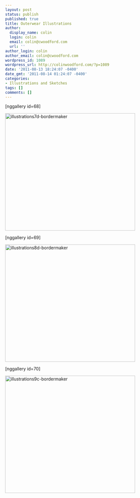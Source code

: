 ```yaml
---
layout: post
status: publish
published: true
title: Outerwear Illustrations
author:
  display_name: colin
  login: colin
  email: colin@cwoodford.com
  url: ''
author_login: colin
author_email: colin@cwoodford.com
wordpress_id: 1089
wordpress_url: http://colinwoodford.com/?p=1089
date: '2011-08-13 18:24:07 -0400'
date_gmt: '2011-08-14 01:24:07 -0400'
categories:
- Illustrations and Sketches
tags: []
comments: []
---
```

<div class = "posts-box">
<p>[nggallery id=68]</p>
<p><a title="" href="http://colinwoodforddesign.com/wp-content/gallery/outerwear-illustrations-wides/illustrations7d-bordermaker.jpg"><img class="ngg-singlepic ngg-center" src="http://colinwoodforddesign.com/wp-content/gallery/outerwear-illustrations-wides/thumbs/thumbs_illustrations7d-bordermaker.jpg" alt="illustrations7d-bordermaker" width="420" height="380" /></a></p>
<p>[nggallery id=69]</p>
<p><a title="" href="http://colinwoodforddesign.com/wp-content/gallery/outerwear-illustrations-wides/illustrations8d-bordermaker.jpg"><img class="ngg-singlepic ngg-center" src="http://colinwoodforddesign.com/wp-content/gallery/outerwear-illustrations-wides/thumbs/thumbs_illustrations8d-bordermaker.jpg" alt="illustrations8d-bordermaker" width="420" height="380" /></a></p>
<p>[nggallery id=70]</p>
<p><a title="" href="http://colinwoodforddesign.com/wp-content/gallery/outerwear-illustrations-wides/illustrations9c-bordermaker.jpg"><img class="ngg-singlepic ngg-center" src="http://colinwoodforddesign.com/wp-content/gallery/outerwear-illustrations-wides/thumbs/thumbs_illustrations9c-bordermaker.jpg" alt="illustrations9c-bordermaker" width="420" height="380" /></a></p>
</div>